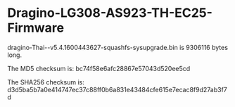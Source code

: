 # Dragino-LG308-AS923-TH-EC25-Firmware

dragino-Thai--v5.4.1600443627-squashfs-sysupgrade.bin is 9306116 bytes long.

The MD5 checksum is: bc74f58e6afc28867e57043d520ee5cd

The SHA256 checksum is: d3d5ba5b7a0e414747ec37c88ff0b6a831e43484cfe615e7ecac8f9d27ab3f7d
